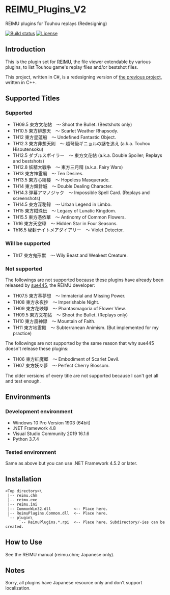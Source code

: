 # REIMU_Plugins_V2

REIMU plugins for Touhou replays (Redesigning)

[![Build status](https://ci.appveyor.com/api/projects/status/isxeiqhusbvoolev?svg=true)](https://ci.appveyor.com/project/y-iihoshi/reimu-plugins-v2)
[![License](https://img.shields.io/github/license/y-iihoshi/REIMU_Plugins_V2.svg)](https://github.com/y-iihoshi/REIMU_Plugins_V2/blob/master/LICENSE.txt)

## Introduction

This is the plugin set for [REIMU][REIMU], the file viewer extendable by various
plugins, to list Touhou game's replay files and/or bestshot files.

This project, written in C#, is a redesigning version of
[the previous project][V1], written in C++.

## Supported Titles

### Supported
* TH09.5 東方文花帖　～ Shoot the Bullet. (Bestshots only)
* TH10.5 東方緋想天　～ Scarlet Weather Rhapsody.
* TH12 東方星蓮船　～ Undefined Fantastic Object.
* TH12.3 東方非想天則　～ 超弩級ギニョルの謎を追え (a.k.a. Touhou Hisoutensoku)
* TH12.5 ダブルスポイラー　～ 東方文花帖 (a.k.a. Double Spoiler; Replays and
  bestshots)
* TH12.8 妖精大戦争　～ 東方三月精 (a.k.a. Fairy Wars)
* TH13 東方神霊廟　～ Ten Desires.
* TH13.5 東方心綺楼　～ Hopeless Masquerade.
* TH14 東方輝針城　～ Double Dealing Character.
* TH14.3 弾幕アマノジャク　～ Impossible Spell Card. (Replays and screenshots)
* TH14.5 東方深秘録　～ Urban Legend in Limbo.
* TH15 東方紺珠伝　～ Legacy of Lunatic Kingdom.
* TH15.5 東方憑依華　～ Antinomy of Common Flowers.
* Th16 東方天空璋　～ Hidden Star in Four Seasons.
* Th16.5 秘封ナイトメアダイアリー　～ Violet Detector.

### Will be supported
* Th17 東方鬼形獣　～ Wily Beast and Weakest Creature.

### Not supported
The followings are not supported because these plugins have already been
released by [sue445][sue445], the REIMU developer:
* TH07.5 東方萃夢想　～ Immaterial and Missing Power.
* TH08 東方永夜抄　～ Imperishable Night.
* TH09 東方花映塚　～ Phantasmagoria of Flower View.
* TH09.5 東方文花帖　～ Shoot the Bullet. (Replays only)
* TH10 東方風神録　～ Mountain of Faith.
* TH11 東方地霊殿　～ Subterranean Animism. (But implemented for my practice)

The followings are not supported by the same reason that why sue445 doesn't
release these plugins:
* TH06 東方紅魔郷　～ Embodiment of Scarlet Devil.
* TH07 東方妖々夢　～ Perfect Cherry Blossom.

The older versions of every title are not supported because I can't get all and
test enough.

## Environments

### Development environment
* Windows 10 Pro Version 1903 (64bit)
* .NET Framework 4.8
* Visual Studio Community 2019 16.1.6
* Python 3.7.4

### Tested environment
Same as above but you can use .NET Framework 4.5.2 or later.

## Installation

    <Top directory>\
     |-- reimu.chm
     |-- reimu.exe
     |-- reimu.ini
     |-- CommonWin32.dll          <-- Place here.
     |-- ReimuPlugins.Common.dll  <-- Place here.
     `-- plugin\
          `-- ReimuPlugins.*.rpi  <-- Place here. Subdirectory/-ies can be created.

## How to Use

See the REIMU manual (reimu.chm; Japanese only).

## Notes

Sorry, all plugins have Japanese resource only and don't support localization.

[ZUN]: http://www16.big.or.jp/~zun/ "上海アリス幻樂団"
[tasofro]: http://www.tasofro.net/ "Twilight-Frontier"
[sue445]: http://www.sue445.net/ "sue445.NET"
[REIMU]: http://www.sue445.net/downloads/reimu.html "REIMU (REplayviewer plug-in IMport Utility)"
[V1]: https://github.com/y-iihoshi/REIMU_Plugins "REIMU_Plugins"
